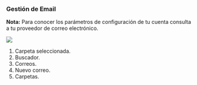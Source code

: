 ### Gestión de Email

**Nota:** Para conocer los parámetros de configuración de tu cuenta consulta a tu proveedor de correo electrónico.

![](http://static.energysistem.com/images/manuals/42689/57f378641ecc3.jpg)

1. Carpeta seleccionada.
2. Buscador.
3. Correos.
4. Nuevo correo.
5. Carpetas.

